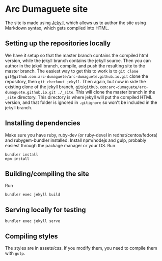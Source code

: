 # Arc Dumaguete site

The site is made using [Jekyll](https://jekyllrb.com/docs/), which allows us to author the site using Markdown syntax, which gets compiled into HTML.

## Setting up the repositories locally

We have it setup so that the master branch contains the compiled html version, while the jekyll branch contains the jekyll source.
Then you can author in the jekyll branch, compile, and push the resulting site to the master branch. The easiest way to get this to work is to `git clone git@github.com:arc-dumaguete/arc-dumaguete.github.io.git` clone the repository, then `git checkout jekyll`. Then again, but now in side the existing clone of the jekyll branch, `git@github.com:arc-dumaguete/arc-dumaguete.github.io.git ./_site`. This will clone the master branch in the `_site` directory. This directory is where jekyll will put the compiled HTML version, and that folder is ignored in `.gitignore` so won't be included in the jekyll branch. 

## Installing dependencies
Make sure you have ruby, ruby-dev (or ruby-devel in redhat/centos/fedora) and rubygem-bundler installed.
Install npm/nodejs and gulp, probably easiest through the package manager or your OS.
Run
```
bundler install
npm install
```
## Building/compiling the site
Run
```
bundler exec jekyll build
```

## Serving locally for testing
```
bundler exec jekyll serve
```


## Compiling styles
The styles are in assets/css. If you modify them, you need to compile them with `gulp`.
